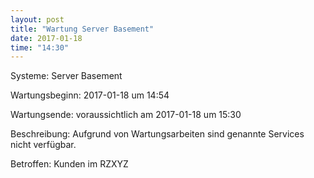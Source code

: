 ```yaml
---
layout: post
title: "Wartung Server Basement"
date: 2017-01-18
time: "14:30"
---
```


Systeme: Server Basement


Wartungsbeginn: 2017-01-18 um 14:54


Wartungsende: voraussichtlich am 2017-01-18 um 15:30


Beschreibung: Aufgrund von Wartungsarbeiten sind genannte Services nicht verfügbar.


Betroffen: Kunden im RZXYZ
